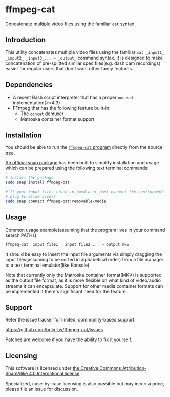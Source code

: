 # ffmpeg-cat

Concatenate multiple video files using the familiar `cat` syntax

## Introduction

This utility concatenates multiple video files using the familiar
`cat _input1_ _input2_ _input3_... > _output_` command syntax.
It is designed to make concatenation of pre-splitted similar spec
files(e.g. dash cam recordings) easier for regular users that don't
want other fancy features.

## Dependencies

* A recent Bash script interpreter that has a proper `nounset`
  inplementation(>=4.3)
* FFmpeg that has the following feature built-in:
    + The `concat` demuxer
    + Matroska container format support

## Installation

You should be able to run the [`ffmpeg-cat` program](ffmpeg-cat)
directly from the source tree.

[An official snap package](https://snapcraft.io/ffmpeg-cat) has been
built to simplify installation and usage which can be prepared using
the following text terminal commands:

```sh
# Install the package
sudo snap install ffmpeg-cat

# If your input files lived in /media or /mnt connect the confinement
# plug to allow access
sudo snap connect ffmpeg-cat:removable-media
```

## Usage

Common usage example(assuming that the program lives in your command
search PATHs):

    ffmpeg-cat _input_file1_ _input_file2_... > output.mkv

It should be easy to insert the input file arguments via simply
dragging the input files(assuming to be sorted in alphabetical order)
from a file manager to a text terminal emulator(like Konsole).

Note that currently only the Matroska container format(MKV) is
supported as the output file format, as it is more flexible on what
kind of video/audio streams it can encapsulate.  Support for other
media container formats can be implemented if there's significant
need for the feature.

## Support

Refer the issue tracker for limited, community-based support:

<https://github.com/brlin-tw/ffmpeg-cat/issues>

Patches are welcome if you have the ability to fix it yourself.

## Licensing

This software is licensed under [the Creative Commons
Attribution-ShareAlike 4.0 International license](https://creativecommons.org/licenses/by-sa/4.0/deed.en).

Specialized, case-by-case licensing is also possible but may incurr a
price, please file an issue for discussion.
